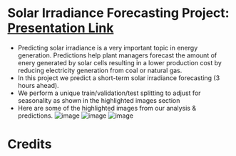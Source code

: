 # Solar Irradiance Forecasting Project: [Presentation Link](https://docs.google.com/presentation/d/1CZB_9_-Djarj7apGhPhtGLHQZG8wuWjIAzIACbr81ac/edit?usp=sharing)
* Predicting solar irradiance is a very important topic in energy generation. Predictions help plant managers forecast the amount of enery generated by solar cells resulting in a
lower production cost by reducing electricity generation from coal or natural gas.
* In this project we predict a short-term solar irradiance forecasting (3 hours ahead).
* We perform a unique train/validation/test splitting to adjust for seasonality as shown in the highlighted images section
* Here are some of the highlighted images from our analysis & predictions.
![image](https://drive.google.com/uc?export=view&id=1KvxjXslBN6DGVnjZtanva75MmKBqK5yd)
![image](https://drive.google.com/uc?export=view&id=1ePZniSX7CAQY-S5QV0QubppvsRxrvQeY)
![image](https://drive.google.com/uc?export=view&id=1OAxYddbTtNz1nuWsuuMxXxetMRob_xES)

# Credits

